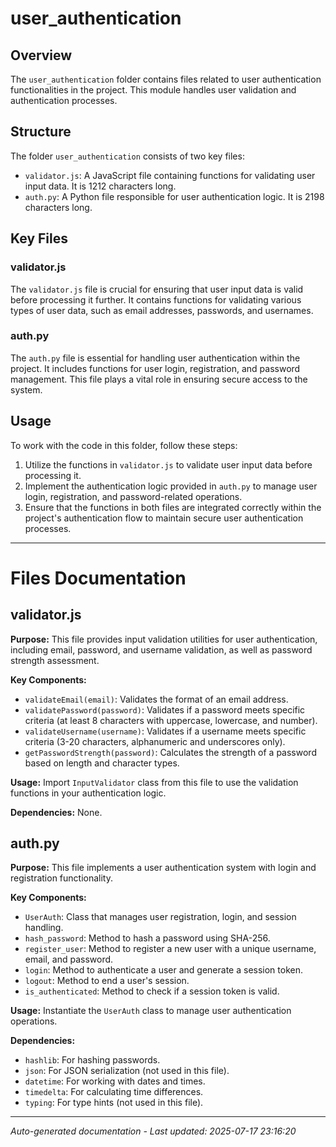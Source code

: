 # user_authentication

## Overview
The `user_authentication` folder contains files related to user authentication functionalities in the project. This module handles user validation and authentication processes.

## Structure
The folder `user_authentication` consists of two key files:
- `validator.js`: A JavaScript file containing functions for validating user input data. It is 1212 characters long.
- `auth.py`: A Python file responsible for user authentication logic. It is 2198 characters long.

## Key Files
### validator.js
The `validator.js` file is crucial for ensuring that user input data is valid before processing it further. It contains functions for validating various types of user data, such as email addresses, passwords, and usernames.

### auth.py
The `auth.py` file is essential for handling user authentication within the project. It includes functions for user login, registration, and password management. This file plays a vital role in ensuring secure access to the system.

## Usage
To work with the code in this folder, follow these steps:
1. Utilize the functions in `validator.js` to validate user input data before processing it.
2. Implement the authentication logic provided in `auth.py` to manage user login, registration, and password-related operations.
3. Ensure that the functions in both files are integrated correctly within the project's authentication flow to maintain secure user authentication processes.

---

# Files Documentation

## validator.js

**Purpose:** This file provides input validation utilities for user authentication, including email, password, and username validation, as well as password strength assessment.

**Key Components:**
- `validateEmail(email)`: Validates the format of an email address.
- `validatePassword(password)`: Validates if a password meets specific criteria (at least 8 characters with uppercase, lowercase, and number).
- `validateUsername(username)`: Validates if a username meets specific criteria (3-20 characters, alphanumeric and underscores only).
- `getPasswordStrength(password)`: Calculates the strength of a password based on length and character types.

**Usage:** Import `InputValidator` class from this file to use the validation functions in your authentication logic.

**Dependencies:** None.

## auth.py

**Purpose:** This file implements a user authentication system with login and registration functionality.

**Key Components:**
- `UserAuth`: Class that manages user registration, login, and session handling.
- `hash_password`: Method to hash a password using SHA-256.
- `register_user`: Method to register a new user with a unique username, email, and password.
- `login`: Method to authenticate a user and generate a session token.
- `logout`: Method to end a user's session.
- `is_authenticated`: Method to check if a session token is valid.

**Usage:** Instantiate the `UserAuth` class to manage user authentication operations.

**Dependencies:**
- `hashlib`: For hashing passwords.
- `json`: For JSON serialization (not used in this file).
- `datetime`: For working with dates and times.
- `timedelta`: For calculating time differences.
- `typing`: For type hints (not used in this file).

---
*Auto-generated documentation - Last updated: 2025-07-17 23:16:20*
